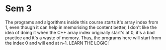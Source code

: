 # Sem 3

The programs and algorithms inside this course starts it's array index from 1, even though it can help in memorising the content better, I don't like the idea of doing it when the C++ array index originally start's at 0, it's a bad practice and it's a waste of memory. Thus, the programs here will start from the index 0 and will end at n-1. LEARN THE LOGIC!